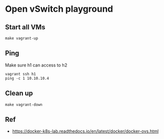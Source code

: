 # Open vSwitch playground

## Start all VMs

```
make vagrant-up
```

## Ping

Make sure h1 can access to h2

```
vagrant ssh h1
ping -c 1 10.10.10.4
```

## Clean up

```
make vagrant-down
```

## Ref

- https://docker-k8s-lab.readthedocs.io/en/latest/docker/docker-ovs.html
